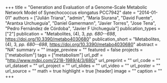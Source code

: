 +++
title = "Generation and Evaluation of a Genome-Scale Metabolic Network Model of Synechococcus elongatus PCC7942"
date = "2014-01-01"
authors = ["Julián Triana", "admin", "Maria Siurana", "David Fuente", "Arantxa Urchueguía", "Daniel Gamermann", "Javier Torres", "Jose Tena", "Pedro Fernández de Córdoba", "Javier F Urchueguía"]
publication_types = ["2"]
publication = "Metabolites, (4), 3, _pp. 680--698_, https://doi.org/10.3390/metabo4030680"
publication_short = "Metabolites, (4), 3, _pp. 680--698_, https://doi.org/10.3390/metabo4030680"
abstract = "NA"
summary = ""
image_preview = ""
featured = false
projects = ["metabolism"]
tags = ["metabolism"]
url_pdf = "http://www.mdpi.com/2218-1989/4/3/680/"
url_preprint = ""
url_code = ""
url_dataset = ""
url_project = ""
url_slides = ""
url_video = ""
url_poster = ""
url_source = ""
math = true
highlight = true
[header]
image = ""
caption = ""
+++
